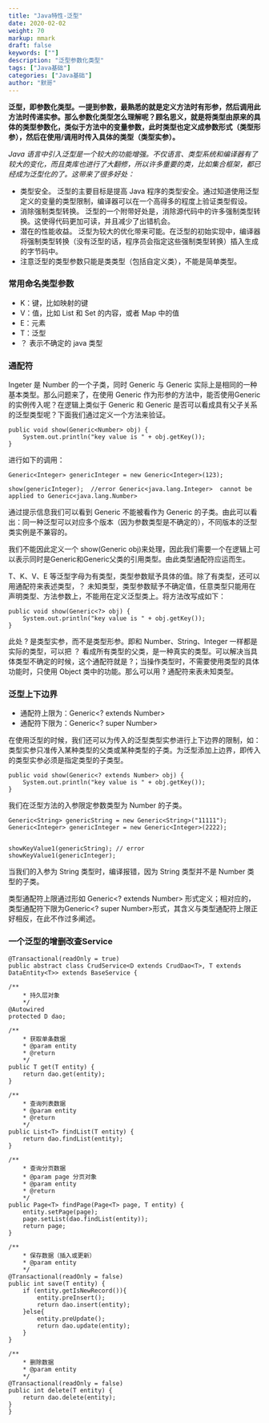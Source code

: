 ```yaml
---  
title: "Java特性-泛型"  
date: 2020-02-02
weight: 70  
markup: mmark  
draft: false  
keywords: [""]  
description: "泛型参数化类型"  
tags: ["Java基础"]  
categories: ["Java基础"]  
author: "默哥"  
---  
```

**泛型，即参数化类型。一提到参数，最熟悉的就是定义方法时有形参，然后调用此方法时传递实参。那么参数化类型怎么理解呢？顾名思义，就是将类型由原来的具体的类型参数化，类似于方法中的变量参数，此时类型也定义成参数形式（类型形参），然后在使用/调用时传入具体的类型（类型实参）。**

*Java 语言中引入泛型是一个较大的功能增强。不仅语言、类型系统和编译器有了较大的变化，而且类库也进行了大翻修，所以许多重要的类，比如集合框架，都已经成为泛型化的了。这带来了很多好处：*
* 类型安全。 泛型的主要目标是提高 Java 程序的类型安全。通过知道使用泛型定义的变量的类型限制，编译器可以在一个高得多的程度上验证类型假设。
* 消除强制类型转换。 泛型的一个附带好处是，消除源代码中的许多强制类型转换。这使得代码更加可读，并且减少了出错机会。
* 潜在的性能收益。 泛型为较大的优化带来可能。在泛型的初始实现中，编译器将强制类型转换（没有泛型的话，程序员会指定这些强制类型转换）插入生成的字节码中。
* 注意泛型的类型参数只能是类类型（包括自定义类），不能是简单类型。

### 常用命名类型参数
* K：键，比如映射的键
* V：值，比如 List 和 Set 的内容，或者 Map 中的值
* E：元素
* T：泛型
* ？ 表示不确定的 java 类型


### 通配符
Ingeter 是 Number 的一个子类，同时 Generic<Ingeter> 与 Generic<Number> 实际上是相同的一种基本类型。那么问题来了，在使用 Generic<Number> 作为形参的方法中，能否使用Generic<Ingeter> 的实例传入呢？在逻辑上类似于 Generic<Number> 和 Generic<Ingeter> 是否可以看成具有父子关系的泛型类型呢？下面我们通过定义一个方法来验证。

    public void show(Generic<Number> obj) {
        System.out.println("key value is " + obj.getKey());
    }

进行如下的调用：

    Generic<Integer> genericInteger = new Generic<Integer>(123);

    show(genericInteger);  //error Generic<java.lang.Integer>  cannot be applied to Generic<java.lang.Number>

通过提示信息我们可以看到 Generic<Integer> 不能被看作为 Generic<Number> 的子类。由此可以看出：同一种泛型可以对应多个版本（因为参数类型是不确定的），不同版本的泛型类实例是不兼容的。

我们不能因此定义一个 show(Generic<Integer> obj)来处理，因此我们需要一个在逻辑上可以表示同时是Generic和Generic父类的引用类型。由此类型通配符应运而生。

T、K、V、E 等泛型字母为有类型，类型参数赋予具体的值。除了有类型，还可以用通配符来表述类型，？ 未知类型，类型参数赋予不确定值，任意类型只能用在声明类型、方法参数上，不能用在定义泛型类上。将方法改写成如下：

    public void show(Generic<?> obj) {
        System.out.println("key value is " + obj.getKey());
    }

此处 ? 是类型实参，而不是类型形参。即和 Number、String、Integer 一样都是实际的类型，可以把 ？ 看成所有类型的父类，是一种真实的类型。可以解决当具体类型不确定的时候，这个通配符就是 ?；当操作类型时，不需要使用类型的具体功能时，只使用 Object 类中的功能。那么可以用 ? 通配符来表未知类型。

### 泛型上下边界
* 通配符上限为：Generic<? extends Number>
* 通配符下限为：Generic<? super Number>

在使用泛型的时候，我们还可以为传入的泛型类型实参进行上下边界的限制，如：类型实参只准传入某种类型的父类或某种类型的子类。为泛型添加上边界，即传入的类型实参必须是指定类型的子类型。

    public void show(Generic<? extends Number> obj) {
        System.out.println("key value is " + obj.getKey());
    }

我们在泛型方法的入参限定参数类型为 Number 的子类。

    Generic<String> genericString = new Generic<String>("11111");
    Generic<Integer> genericInteger = new Generic<Integer>(2222);
    
    
    showKeyValue1(genericString); // error
    showKeyValue1(genericInteger);

当我们的入参为 String 类型时，编译报错，因为 String 类型并不是 Number 类型的子类。

类型通配符上限通过形如 Generic<? extends Number> 形式定义；相对应的，类型通配符下限为Generic<? super Number>形式，其含义与类型通配符上限正好相反，在此不作过多阐述。

### 一个泛型的增删改查Service
    @Transactional(readOnly = true)
    public abstract class CrudService<D extends CrudDao<T>, T extends DataEntity<T>> extends BaseService {
    
    /**
        * 持久层对象
        */
    @Autowired
    protected D dao;
    
    /**
        * 获取单条数据
        * @param entity
        * @return
        */
    public T get(T entity) {
        return dao.get(entity);
    }
    
    /**
        * 查询列表数据
        * @param entity
        * @return
        */
    public List<T> findList(T entity) {
        return dao.findList(entity);
    }
    
    /**
        * 查询分页数据
        * @param page 分页对象
        * @param entity
        * @return
        */
    public Page<T> findPage(Page<T> page, T entity) {
        entity.setPage(page);
        page.setList(dao.findList(entity));
        return page;
    }

    /**
        * 保存数据（插入或更新）
        * @param entity
        */
    @Transactional(readOnly = false)
    public int save(T entity) {
        if (entity.getIsNewRecord()){
            entity.preInsert();
            return dao.insert(entity);
        }else{
            entity.preUpdate();
            return dao.update(entity);
        }
    }
    
    /**
        * 删除数据
        * @param entity
        */
    @Transactional(readOnly = false)
    public int delete(T entity) {
        return dao.delete(entity);
    }
    }